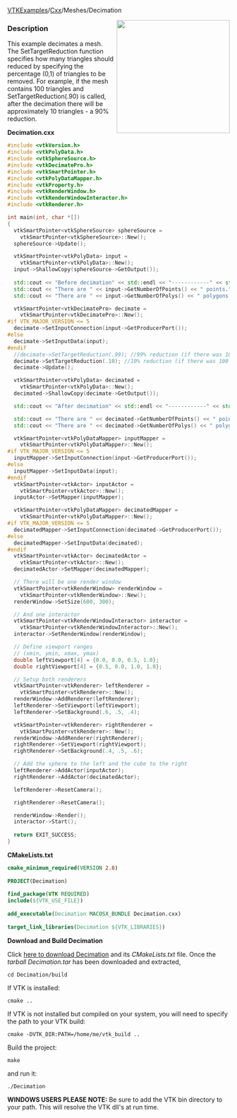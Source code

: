 [VTKExamples](/index/)/[Cxx](/Cxx)/Meshes/Decimation

<img align="right" src="https://github.com/lorensen/VTKExamples/blob/gh-pages/Testing/Baseline/Meshes/TestDecimation.png?raw=true" width="256" />

### Description
This example decimates a mesh. The SetTargetReduction function specifies how many triangles should reduced by specifying the percentage (0,1) of triangles to be removed. For example, if the mesh contains 100 triangles and SetTargetReduction(.90) is called, after the decimation there will be approximately 10 triangles - a 90% reduction.

**Decimation.cxx**
```c++
#include <vtkVersion.h>
#include <vtkPolyData.h>
#include <vtkSphereSource.h>
#include <vtkDecimatePro.h>
#include <vtkSmartPointer.h>
#include <vtkPolyDataMapper.h>
#include <vtkProperty.h>
#include <vtkRenderWindow.h>
#include <vtkRenderWindowInteractor.h>
#include <vtkRenderer.h>

int main(int, char *[])
{
  vtkSmartPointer<vtkSphereSource> sphereSource =
    vtkSmartPointer<vtkSphereSource>::New();
  sphereSource->Update();

  vtkSmartPointer<vtkPolyData> input =
    vtkSmartPointer<vtkPolyData>::New();
  input->ShallowCopy(sphereSource->GetOutput());
  
  std::cout << "Before decimation" << std::endl << "------------" << std::endl;
  std::cout << "There are " << input->GetNumberOfPoints() << " points." << std::endl;
  std::cout << "There are " << input->GetNumberOfPolys() << " polygons." << std::endl;

  vtkSmartPointer<vtkDecimatePro> decimate =
    vtkSmartPointer<vtkDecimatePro>::New();
#if VTK_MAJOR_VERSION <= 5
  decimate->SetInputConnection(input->GetProducerPort());
#else
  decimate->SetInputData(input);
#endif
  //decimate->SetTargetReduction(.99); //99% reduction (if there was 100 triangles, now there will be 1)
  decimate->SetTargetReduction(.10); //10% reduction (if there was 100 triangles, now there will be 90)
  decimate->Update();

  vtkSmartPointer<vtkPolyData> decimated =
    vtkSmartPointer<vtkPolyData>::New();
  decimated->ShallowCopy(decimate->GetOutput());

  std::cout << "After decimation" << std::endl << "------------" << std::endl;

  std::cout << "There are " << decimated->GetNumberOfPoints() << " points." << std::endl;
  std::cout << "There are " << decimated->GetNumberOfPolys() << " polygons." << std::endl;

  vtkSmartPointer<vtkPolyDataMapper> inputMapper =
    vtkSmartPointer<vtkPolyDataMapper>::New();
#if VTK_MAJOR_VERSION <= 5
  inputMapper->SetInputConnection(input->GetProducerPort());
#else
  inputMapper->SetInputData(input);
#endif
  vtkSmartPointer<vtkActor> inputActor =
    vtkSmartPointer<vtkActor>::New();
  inputActor->SetMapper(inputMapper);

  vtkSmartPointer<vtkPolyDataMapper> decimatedMapper =
    vtkSmartPointer<vtkPolyDataMapper>::New();
#if VTK_MAJOR_VERSION <= 5
  decimatedMapper->SetInputConnection(decimated->GetProducerPort());
#else
  decimatedMapper->SetInputData(decimated);
#endif
  vtkSmartPointer<vtkActor> decimatedActor =
    vtkSmartPointer<vtkActor>::New();
  decimatedActor->SetMapper(decimatedMapper);

  // There will be one render window
  vtkSmartPointer<vtkRenderWindow> renderWindow =
    vtkSmartPointer<vtkRenderWindow>::New();
  renderWindow->SetSize(600, 300);

  // And one interactor
  vtkSmartPointer<vtkRenderWindowInteractor> interactor =
    vtkSmartPointer<vtkRenderWindowInteractor>::New();
  interactor->SetRenderWindow(renderWindow);

  // Define viewport ranges
  // (xmin, ymin, xmax, ymax)
  double leftViewport[4] = {0.0, 0.0, 0.5, 1.0};
  double rightViewport[4] = {0.5, 0.0, 1.0, 1.0};

  // Setup both renderers
  vtkSmartPointer<vtkRenderer> leftRenderer =
    vtkSmartPointer<vtkRenderer>::New();
  renderWindow->AddRenderer(leftRenderer);
  leftRenderer->SetViewport(leftViewport);
  leftRenderer->SetBackground(.6, .5, .4);

  vtkSmartPointer<vtkRenderer> rightRenderer =
    vtkSmartPointer<vtkRenderer>::New();
  renderWindow->AddRenderer(rightRenderer);
  rightRenderer->SetViewport(rightViewport);
  rightRenderer->SetBackground(.4, .5, .6);

  // Add the sphere to the left and the cube to the right
  leftRenderer->AddActor(inputActor);
  rightRenderer->AddActor(decimatedActor);

  leftRenderer->ResetCamera();

  rightRenderer->ResetCamera();

  renderWindow->Render();
  interactor->Start();
  
  return EXIT_SUCCESS;
}
```
**CMakeLists.txt**
```cmake
cmake_minimum_required(VERSION 2.8)
 
PROJECT(Decimation)
 
find_package(VTK REQUIRED)
include(${VTK_USE_FILE})
 
add_executable(Decimation MACOSX_BUNDLE Decimation.cxx)
 
target_link_libraries(Decimation ${VTK_LIBRARIES})
```

**Download and Build Decimation**

Click [here to download Decimation](https://github.com/lorensen/VTKWikiExamplesTarballs/raw/master/Decimation.tar) and its *CMakeLists.txt* file.
Once the *tarball Decimation.tar* has been downloaded and extracted,
```
cd Decimation/build 
```
If VTK is installed:
```
cmake ..
```
If VTK is not installed but compiled on your system, you will need to specify the path to your VTK build:
```
cmake -DVTK_DIR:PATH=/home/me/vtk_build ..
```
Build the project:
```
make
```
and run it:
```
./Decimation
```
**WINDOWS USERS PLEASE NOTE:** Be sure to add the VTK bin directory to your path. This will resolve the VTK dll's at run time.

